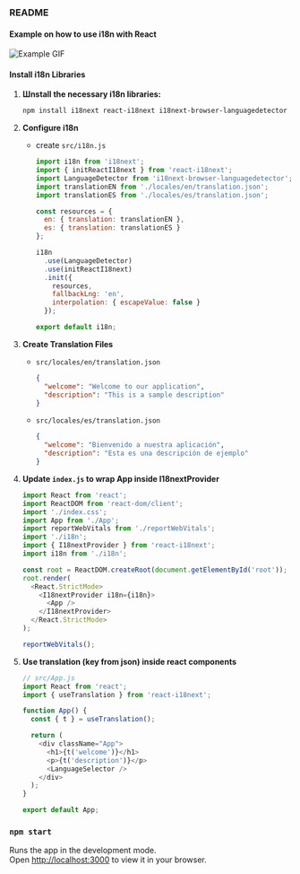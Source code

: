 ### README

#### Example on how to use i18n with React

![Example GIF](https://github.com/Paul-Sizon/i18next-react-example/blob/main/example.gif)

####  Install i18n Libraries

1. **Шnstall the necessary i18n libraries:**
   ```bash
   npm install i18next react-i18next i18next-browser-languagedetector
   ```

2. **Configure i18n**
   - create `src/i18n.js`
     ```javascript
     import i18n from 'i18next';
     import { initReactI18next } from 'react-i18next';
     import LanguageDetector from 'i18next-browser-languagedetector';
     import translationEN from './locales/en/translation.json';
     import translationES from './locales/es/translation.json';

     const resources = {
       en: { translation: translationEN },
       es: { translation: translationES }
     };

     i18n
       .use(LanguageDetector)
       .use(initReactI18next)
       .init({
         resources,
         fallbackLng: 'en',
         interpolation: { escapeValue: false }
       });

     export default i18n;
     ```

3. **Create Translation Files**
   - `src/locales/en/translation.json`
     ```json
     {
       "welcome": "Welcome to our application",
       "description": "This is a sample description"
     }
     ```
   - `src/locales/es/translation.json`
     ```json
     {
       "welcome": "Bienvenido a nuestra aplicación",
       "description": "Esta es una descripción de ejemplo"
     }
     ```

4. **Update `index.js` to wrap App inside I18nextProvider**
   ```javascript
   import React from 'react';
   import ReactDOM from 'react-dom/client';
   import './index.css';
   import App from './App';
   import reportWebVitals from './reportWebVitals';
   import './i18n';
   import { I18nextProvider } from 'react-i18next';
   import i18n from './i18n';

   const root = ReactDOM.createRoot(document.getElementById('root'));
   root.render(
     <React.StrictMode>
       <I18nextProvider i18n={i18n}>
         <App />
       </I18nextProvider>
     </React.StrictMode>
   );

   reportWebVitals();
   ```

5. **Use translation (key from json) inside react components**
   ```javascript
   // src/App.js
   import React from 'react';
   import { useTranslation } from 'react-i18next';

   function App() {
     const { t } = useTranslation();

     return (
       <div className="App">
         <h1>{t('welcome')}</h1>
         <p>{t('description')}</p>
         <LanguageSelector />
       </div>
     );
   }

   export default App;
   ```


### `npm start`

Runs the app in the development mode.\
Open [http://localhost:3000](http://localhost:3000) to view it in your browser.

